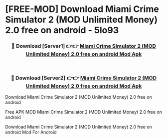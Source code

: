 # [FREE-MOD] Download Miami Crime Simulator 2 (MOD Unlimited Money) 2.0 free on android - 5lo93


<div align="center">
<h3>🔴 Download [Server1] 👉👉 <a href="https://apk-comot.site?title=Miami_Crime_Simulator_2_(MOD_Unlimited_Money)_2.0_free_on_android">Miami Crime Simulator 2 (MOD Unlimited Money) 2.0 free on android Mod Apk</a></h3><br>

<h3>🔴 Download [Server2] 👉👉 <a href="https://apk-comot.site?title=Miami_Crime_Simulator_2_(MOD_Unlimited_Money)_2.0_free_on_android">Miami Crime Simulator 2 (MOD Unlimited Money) 2.0 free on android Mod Apk</a></h3>
</div>



Download Miami Crime Simulator 2 (MOD Unlimited Money) 2.0 free on android 

Free APK MOD Miami Crime Simulator 2 (MOD Unlimited Money) 2.0 free on android 

Download Miami Crime Simulator 2 (MOD Unlimited Money) 2.0 free on android Mod For Android
